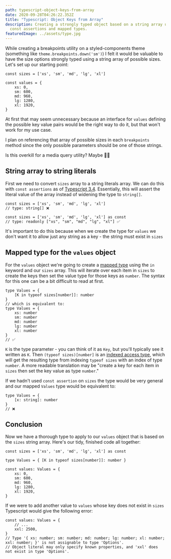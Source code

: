 ```yaml
---
path: typescript-object-keys-from-array
date: 2020-09-28T04:26:22.352Z
title: "Typescript: Object Keys from Array"
description: Creating a strongly typed object based on a string array using
  const assertions and mapped types.
featuredImage: ../assets/type.jpg
---
```


While creating a breakpoints utility on a styled-components theme (something like `theme.breakpoints.down('sm')`) I felt it would be valuable to have the size options strongly typed using a string array of possible sizes. Let's set up our starting point:

```tsx
const sizes = ['xs', 'sm', 'md', 'lg', 'xl']

const values = {
	xs: 0,
	sm: 600,
	md: 960,
	lg: 1280,
	xl: 1920,
}
```

At first that may seem unnecessary because an interface for `values` defining the possible key value pairs would be the right way to do it, but that won't work for my use case.

I plan on referencing that array of possible sizes in each `breakpoints` method since the only possible parameters should be one of those strings.

Is this overkill for a media query utility? Maybe 🤷‍♂️

## String array to string literals

First we need to convert `sizes` array to a string literals array. We can do this with `const assertions` as of [Typescript 3.4](https://www.typescriptlang.org/docs/handbook/release-notes/typescript-3-4.html#const-assertions). Essentially, this will assert the literal value of the array instead of widening the type to `string[]`.

```tsx
const sizes = ['xs', 'sm', 'md', 'lg', 'xl']
// type: string[] ❌

const sizes = ['xs', 'sm', 'md', 'lg', 'xl'] as const
// type: readonly ["xs", "sm", "md", "lg", "xl"] ✅
```

It's important to do this because when we create the type for `values` we don't want it to allow just any string as a key - the string must exist in `sizes`

## Mapped type for the `values` object

For the `values` object we're going to create a [mapped type](https://www.typescriptlang.org/docs/handbook/advanced-types.html#mapped-types) using the `in` keyword and our `sizes` array. This will iterate over each item in `sizes` to create the keys then set the value type for those keys as `number`. The syntax for this one can be a bit difficult to read at first.

```tsx
type Values = {
	[K in typeof sizes[number]]: number
}
// which is equivalent to:
type Values = {
	xs: number
	sm: number
	md: number
	lg: number
	xl: number
}
// ✅
```

`K` is the type parameter - you can think of it as `Key`, but you'll typically see it written as `K`. Then `(typeof sizes)[number]` is an [indexed access type](https://www.typescriptlang.org/docs/handbook/advanced-types.html#index-types), which will get the resulting type from indexing `typeof sizes` with an index of type `number`. A more readable translation may be "create a key for each item in `sizes` then set the key value as type `number`."

If we hadn't used `const assertion` on `sizes` the type would be very general and our mapped `Values` type would be equivalent to:

```tsx
type Values = {
	[x: string]: number
}
// ❌
```

## Conclusion

Now we have a thorough type to apply to our `values` object that is based on the `sizes` string array. Here's our tidy, finished code all together:

```tsx
const sizes = ['xs', 'sm', 'md', 'lg', 'xl'] as const

type Values = { [K in typeof sizes[number]]: number }

const values: Values = {
	xs: 0,
	sm: 600,
	md: 960,
	lg: 1280,
	xl: 1920,
}
```

If we were to add another value to `values` whose key does not exist in `sizes` Typescript would give the following error:

```tsx
const values: Values = {
	// ...
	xxl: 2500,
}
// Type '{ xs: number; sm: number; md: number; lg: number; xl: number; xxl: number; }' is not assignable to type 'Options'.
// Object literal may only specify known properties, and 'xxl' does not exist in type 'Options'.
```
